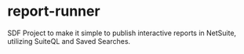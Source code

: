 # report-runner
SDF Project to make it simple to publish interactive reports in NetSuite, utilizing SuiteQL and Saved Searches.
